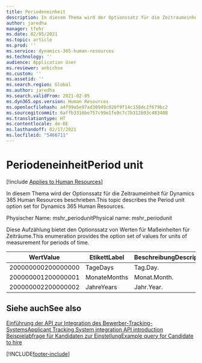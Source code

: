 ```yaml
---
title: Periodeneinheit
description: In diesem Thema wird der Optionssatz für die Zeitraumeinheit für Dynamics 365 Human Resources beschrieben.
author: jaredha
manager: tfehr
ms.date: 02/05/2021
ms.topic: article
ms.prod: ''
ms.service: dynamics-365-human-resources
ms.technology: ''
audience: Application User
ms.reviewer: anbichse
ms.custom: ''
ms.assetid: ''
ms.search.region: Global
ms.author: jaredha
ms.search.validFrom: 2021-02-05
ms.dyn365.ops.version: Human Resources
ms.openlocfilehash: a4f99a5e97ad30949c020f9f14c158dc2f679bc2
ms.sourcegitcommit: 6affb3316be757c99e1fe9c7c7b312b93c483408
ms.translationtype: HT
ms.contentlocale: de-DE
ms.lasthandoff: 02/17/2021
ms.locfileid: "5466711"
---
```

# <a name="period-unit"></a><span data-ttu-id="69f54-103">Periodeneinheit</span><span class="sxs-lookup"><span data-stu-id="69f54-103">Period unit</span></span>

[!include [Applies to Human Resources](../includes/applies-to-hr.md)]

<span data-ttu-id="69f54-104">In diesem Thema wird der Optionssatz für die Zeitraumeinheit für Dynamics 365 Human Resources beschrieben.</span><span class="sxs-lookup"><span data-stu-id="69f54-104">This topic describes the Period unit option set for Dynamics 365 Human Resources.</span></span>

<span data-ttu-id="69f54-105">Physischer Name: mshr_periodunit</span><span class="sxs-lookup"><span data-stu-id="69f54-105">Physical name: mshr_periodunit</span></span>

<span data-ttu-id="69f54-106">Diese Aufzählung bietet den Optionssatz von Werten für Maßeinheiten für Zeiträume.</span><span class="sxs-lookup"><span data-stu-id="69f54-106">This enumeration provides the option set of values for units of measurement for periods of time.</span></span>

| <span data-ttu-id="69f54-107">Wert</span><span class="sxs-lookup"><span data-stu-id="69f54-107">Value</span></span> | <span data-ttu-id="69f54-108">Etikett</span><span class="sxs-lookup"><span data-stu-id="69f54-108">Label</span></span> | <span data-ttu-id="69f54-109">Beschreibung</span><span class="sxs-lookup"><span data-stu-id="69f54-109">Description</span></span> |
| --- | --- | --- |
| <span data-ttu-id="69f54-110">200000000</span><span class="sxs-lookup"><span data-stu-id="69f54-110">200000000</span></span> | <span data-ttu-id="69f54-111">Tage</span><span class="sxs-lookup"><span data-stu-id="69f54-111">Days</span></span> | <span data-ttu-id="69f54-112">Tag.</span><span class="sxs-lookup"><span data-stu-id="69f54-112">Day.</span></span> |
| <span data-ttu-id="69f54-113">200000001</span><span class="sxs-lookup"><span data-stu-id="69f54-113">200000001</span></span> | <span data-ttu-id="69f54-114">Monate</span><span class="sxs-lookup"><span data-stu-id="69f54-114">Months</span></span> | <span data-ttu-id="69f54-115">Monat.</span><span class="sxs-lookup"><span data-stu-id="69f54-115">Month.</span></span> |
| <span data-ttu-id="69f54-116">200000002</span><span class="sxs-lookup"><span data-stu-id="69f54-116">200000002</span></span> | <span data-ttu-id="69f54-117">Jahre</span><span class="sxs-lookup"><span data-stu-id="69f54-117">Years</span></span> | <span data-ttu-id="69f54-118">Jahr.</span><span class="sxs-lookup"><span data-stu-id="69f54-118">Year.</span></span> |

## <a name="see-also"></a><span data-ttu-id="69f54-119">Siehe auch</span><span class="sxs-lookup"><span data-stu-id="69f54-119">See also</span></span>

[<span data-ttu-id="69f54-120">Einführung der API zur Integration des Bewerber-Tracking-Systems</span><span class="sxs-lookup"><span data-stu-id="69f54-120">Applicant Tracking System integration API introduction</span></span>](hr-admin-integration-ats-api-introduction.md)<br>
[<span data-ttu-id="69f54-121">Beispielabfrage für Kandidaten zur Einstellung</span><span class="sxs-lookup"><span data-stu-id="69f54-121">Example query for Candidate to hire</span></span>](hr-admin-integration-ats-api-candidate-to-hire-example-query.md)


[!INCLUDE[footer-include](../includes/footer-banner.md)]
